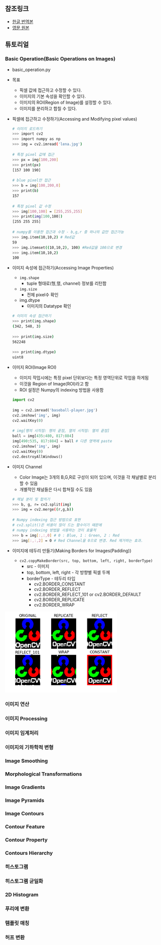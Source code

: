 ## 참조링크

- [한글 번역본](<https://opencv-python.readthedocs.io/en/latest/doc/06.operation/operation.html>)
- [영문 원본](<https://opencv-python-tutroals.readthedocs.io/en/latest/py_tutorials/py_core/py_basic_ops/py_basic_ops.html>)



## 튜토리얼

### Basic Operation(Basic Operations on Images)

- basic_operation.py

- 목표
  - 픽셀 값에 접근하고 수정할 수 있다.
  - 이미지의 기본 속성을 확인할 수 있다.
  - 이미지의 ROI(Region of Image)를 설정할 수 있다.
  - 이미지를 분리하고 합칠 수 있다.

- 픽셀에 접근하고 수정하기(Accessing and Modifying pixel values)

  ```bash
  # 이미지 로드하기
  >>> import cv2
  >>> import numpy as np
  >>> img = cv2.imread('lena.jpg')
  
  # 특정 pixel 값에 접근
  >>> px = img[100,200]
  >>> print(px)
  [157 100 190]
  
  # blue pixel만 접근
  >>> b = img[100,200,0]
  >>> print(b)
  157
  
  # 특정 pixel 값 수정
  >>> img[100,100] = [255,255,255]
  >>> print(img[100,100])
  [255 255 255]
  
  # numpy를 이용한 접근과 수정 - b,g,r 중 하나의 값만 접근가능
  >>> img.item(10,10,2) # Red값
  59
  >>> img.itemset((10,10,2), 100) #Red값을 100으로 변경
  >>> img.item(10,10,2)
  100
  ```

- 이미지 속성에 접근하기(Accessing Image Properties)

  - `img.shape`
    - tuple 형태로(형,렬, channel) 정보를 리턴함
  - `img.size`
    - 전체 pixel수 확인
  - img.dtype
    - 이미지의 Datatype 확인

  ```bash
  # 이미지 속성 접근하기
  >>> print(img.shape)
  (342, 548, 3)
  
  >>> print(img.size)
  562248
  
  >>> print(img.dtype)
  uint8
  ```

- 이미지 ROI(Image ROI)

  - 이미지 작업시에는 특정 pixel 단위보다는 특정 영역단위로 작업을 하게됨
  - 이것을 Region of Image(ROI)라고 함
  - ROI 설정은 Numpy의 indexing 방법을 사용함

  ```python
  import cv2
  
  img = cv2.imread('baseball-player.jpg')
  cv2.imshow('img', img)
  cv2.waitKey(0)
  
  # img[행의 시작점: 행의 끝점, 열의 시작점: 열의 끝점]
  ball = img[435:480, 817:884]
  img[490:535, 817:884] = ball # 다른 영역에 paste
  cv2.imshow('img', img)
  cv2.waitKey(0)
  cv2.destroyAllWindows()
  
  ```

- 이미지 Channel

  - Color Image는 3개의 B,G,R로 구성이 되어 있으며, 이것을 각 채널별로 분리할 수 있음
  - 개별적인 채널들은 다시 합쳐질 수도 있음

  ```bash
  # 채널 분리 및 합치기
  >>> b, g, r= cv2.split(img)
  >>> img = cv2.merge((r,g,b))
  
  # Numpy indexing 접근 방법으로 표현
  # cv2.split()은 비용이 많이 드는 함수이기 때문에
  # numpy indexing 방법을 사용하는 것이 효율적
  >>> b = img[:,:,0] # 0 : Blue, 1 : Green, 2 : Red
  >>> img[:,:,2] = 0 # Red Channel을 0으로 변경. Red 제거하는 효과.
  ```



- 이미지에 테두리 만들기(Making Borders for Images(Padding))
  - `cv2.copyMakeBorder(src, top, bottom, left, right, borderType)`
    - src - 이미지
    - top, bottom, left, right - 각 방향별 픽셀 두께
    - borderType - 테두리 타입
      - cv2.BORDER_CONSTANT
      - cv2.BORDER_REFLECT
      - cv2.BORDER_REFLECT_101 or cv2.BORDER_DEFAULT
      - cv2.BORDER_REPLICATE
      - cv2.BORDER_WRAP

![result](result.png)



### 이미지 연산



### 이미지 Processing



### 이미지 임계처리



### 이미지의 기하학적 변형



### Image Smoothing



### Morphological Transformations



### Image Gradients



### Image Pyramids



### Image Contours



### Contour Feature



### Contour Property



### Contours Hierarchy



### 히스토그램



### 히스토그램 균일화



### 2D Histogram



### 푸리에 변환



### 템플릿 매칭



### 허프 변환

